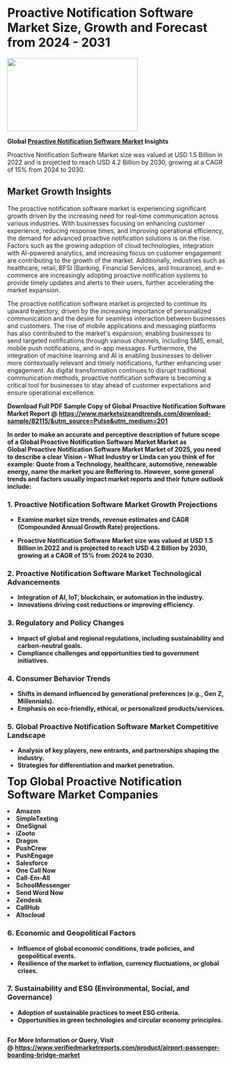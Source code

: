 <H1>Proactive Notification Software Market Size, Growth and Forecast from 2024 - 2031</H1><img class="aligncenter size-medium wp-image-584254" src="https://thirdeyenews.in/wp-content/uploads/2024/09/Global-Market-Research-300x168.jpeg" alt="" width="300" height="168" /><p><strong>Global&nbsp;<a href="https://www.marketsizeandtrends.com/download-sample/82115/&amp;utm_source=Pulse&amp;utm_medium=201">Proactive Notification Software Market</a> Insights</strong></p><p>Proactive Notification Software Market size was valued at USD 1.5 Billion in 2022 and is projected to reach USD 4.2 Billion by 2030, growing at a CAGR of 15% from 2024 to 2030.</p><p><h2>Market Growth Insights</h2> <p>The proactive notification software market is experiencing significant growth driven by the increasing need for real-time communication across various industries. With businesses focusing on enhancing customer experience, reducing response times, and improving operational efficiency, the demand for advanced proactive notification solutions is on the rise. Factors such as the growing adoption of cloud technologies, integration with AI-powered analytics, and increasing focus on customer engagement are contributing to the growth of the market. Additionally, industries such as healthcare, retail, BFSI (Banking, Financial Services, and Insurance), and e-commerce are increasingly adopting proactive notification systems to provide timely updates and alerts to their users, further accelerating the market expansion.</p> <p><strong></strong></p> <p>The proactive notification software market is projected to continue its upward trajectory, driven by the increasing importance of personalized communication and the desire for seamless interaction between businesses and customers. The rise of mobile applications and messaging platforms has also contributed to the market's expansion, enabling businesses to send targeted notifications through various channels, including SMS, email, mobile push notifications, and in-app messages. Furthermore, the integration of machine learning and AI is enabling businesses to deliver more contextually relevant and timely notifications, further enhancing user engagement. As digital transformation continues to disrupt traditional communication methods, proactive notification software is becoming a critical tool for businesses to stay ahead of customer expectations and ensure operational excellence.</p> <p><strong></p><p><span class=""><strong>Download Full PDF Sample Copy of Global Proactive Notification Software Market Report</strong> @ <a href="https://www.marketsizeandtrends.com/download-sample/82115/&amp;utm_source=Pulse&amp;utm_medium=201" target="_blank">https://www.marketsizeandtrends.com/download-sample/82115/&amp;utm_source=Pulse&amp;utm_medium=201</a></span></p><p>In order to make an accurate and perceptive description of future scope of a Global&nbsp;Proactive Notification Software Market Market as Global&nbsp;Proactive Notification Software Market Market of 2025, you need to describe a clear Vision &ndash; What Industry or Linda can you think of for example: Quote from a Technology, healthcare, automotive, renewable energy, name the market you are Reffering to. However, some general trends and factors usually impact market reports and their future outlook include:</p><h3>1.&nbsp;<strong>Proactive Notification Software Market Growth Projections</strong></h3><ul><li>Examine market size trends, revenue estimates and CAGR (Compounded Annual Growth Rate) projections.</li><li><p>Proactive Notification Software Market size was valued at USD 1.5 Billion in 2022 and is projected to reach USD 4.2 Billion by 2030, growing at a CAGR of 15% from 2024 to 2030.</p></li></ul><h3>2.&nbsp;<strong>Proactive Notification Software Market Technological Advancements</strong></h3><ul><li>Integration of AI, IoT, blockchain, or automation in the industry.</li><li>Innovations driving cost reductions or improving efficiency.</li></ul><h3>3.&nbsp;<strong>Regulatory and Policy Changes</strong></h3><ul><li>Impact of global and regional regulations, including sustainability and carbon-neutral goals.</li><li>Compliance challenges and opportunities tied to government initiatives.</li></ul><h3>4.&nbsp;<strong>Consumer Behavior Trends</strong></h3><ul><li>Shifts in demand influenced by generational preferences (e.g., Gen Z, Millennials).</li><li>Emphasis on eco-friendly, ethical, or personalized products/services.</li></ul><h3>5.&nbsp;<strong>Global Proactive Notification Software Market Competitive Landscape</strong></h3><ul><li>Analysis of key players, new entrants, and partnerships shaping the industry.</li><li>Strategies for differentiation and market penetration.</li></ul><p data-pm-slice="1 1 []"><span style="color: inherit; font-family: inherit; font-size: 25px;">Top Global Proactive Notification Software Market Companies</span></p><div class="" data-test-id=""><p><li>Amazon</li><li> SimpleTexting</li><li> OneSignal</li><li> iZooto</li><li> Dragon</li><li> PushCrew</li><li> PushEngage</li><li> Salesforce</li><li> One Call Now</li><li> Call-Em-All</li><li> SchoolMessenger</li><li> Send Word Now</li><li> Zendesk</li><li> CallHub</li><li> Altocloud</li></p></div><h3>6.&nbsp;<strong>Economic and Geopolitical Factors</strong></h3><ul><li>Influence of global economic conditions, trade policies, and geopolitical events.</li><li>Resilience of the market to inflation, currency fluctuations, or global crises.</li></ul><h3>7.&nbsp;<strong>Sustainability and ESG (Environmental, Social, and Governance)</strong></h3><ul><li>Adoption of sustainable practices to meet ESG criteria.</li><li>Opportunities in green technologies and circular economy principles.</li></ul><h2><strong style="font-size: 14px;">For More Information or Query, Visit @&nbsp;</strong><a style="background-color: #ffffff; font-size: 14px;" href="https://www.marketsizeandtrends.com/report/proactive-notification-software-market/" target="_blank">https://www.verifiedmarketreports.com/product/airport-passenger-boarding-bridge-market</a></h2>
